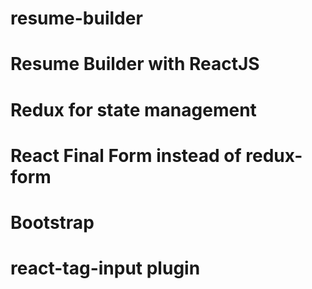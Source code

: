 # resume-builder
# Resume Builder with ReactJS
# Redux for state management
# React Final Form instead of redux-form
# Bootstrap
# react-tag-input plugin
